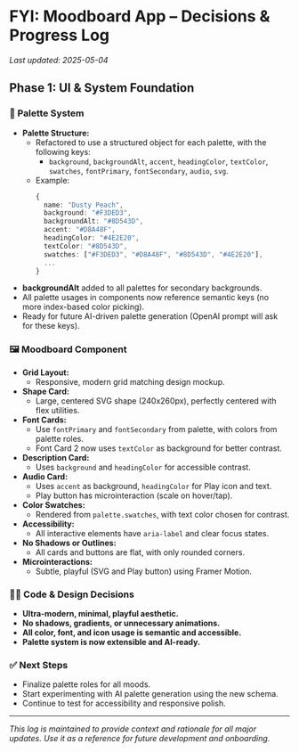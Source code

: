 # FYI: Moodboard App – Decisions & Progress Log

_Last updated: 2025-05-04_

## Phase 1: UI & System Foundation

### 🎨 Palette System
- **Palette Structure:**
  - Refactored to use a structured object for each palette, with the following keys:
    - `background`, `backgroundAlt`, `accent`, `headingColor`, `textColor`, `swatches`, `fontPrimary`, `fontSecondary`, `audio`, `svg`.
  - Example:
    ```ts
    {
      name: "Dusty Peach",
      background: "#F3DED3",
      backgroundAlt: "#8D543D",
      accent: "#D8A48F",
      headingColor: "#4E2E20",
      textColor: "#8D543D",
      swatches: ["#F3DED3", "#D8A48F", "#8D543D", "#4E2E20"],
      ...
    }
    ```
- **backgroundAlt** added to all palettes for secondary backgrounds.
- All palette usages in components now reference semantic keys (no more index-based color picking).
- Ready for future AI-driven palette generation (OpenAI prompt will ask for these keys).

### 🖼️ Moodboard Component
- **Grid Layout:**
  - Responsive, modern grid matching design mockup.
- **Shape Card:**
  - Large, centered SVG shape (240x260px), perfectly centered with flex utilities.
- **Font Cards:**
  - Use `fontPrimary` and `fontSecondary` from palette, with colors from palette roles.
  - Font Card 2 now uses `textColor` as background for better contrast.
- **Description Card:**
  - Uses `background` and `headingColor` for accessible contrast.
- **Audio Card:**
  - Uses `accent` as background, `headingColor` for Play icon and text.
  - Play button has microinteraction (scale on hover/tap).
- **Color Swatches:**
  - Rendered from `palette.swatches`, with text color chosen for contrast.
- **Accessibility:**
  - All interactive elements have `aria-label` and clear focus states.
- **No Shadows or Outlines:**
  - All cards and buttons are flat, with only rounded corners.
- **Microinteractions:**
  - Subtle, playful (SVG and Play button) using Framer Motion.

### 🧑‍💻 Code & Design Decisions
- **Ultra-modern, minimal, playful aesthetic.**
- **No shadows, gradients, or unnecessary animations.**
- **All color, font, and icon usage is semantic and accessible.**
- **Palette system is now extensible and AI-ready.**

### ✅ Next Steps
- Finalize palette roles for all moods.
- Start experimenting with AI palette generation using the new schema.
- Continue to test for accessibility and responsive polish.

---

_This log is maintained to provide context and rationale for all major updates. Use it as a reference for future development and onboarding._
